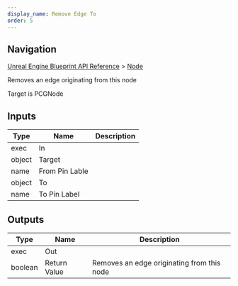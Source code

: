 ```yaml
---
display_name: Remove Edge To
order: 5
---
```

## Navigation

[Unreal Engine Blueprint API Reference](https://dev.epicgames.com/documentation/en-us/unreal-engine/BlueprintAPI) > [Node](https://dev.epicgames.com/documentation/en-us/unreal-engine/BlueprintAPI/Node)

Removes an edge originating from this node

Target is PCGNode

## Inputs

| Type | Name | Description |
| --- | --- | --- |
| exec | In |  |
| object | Target |  |
| name | From Pin Lable |  |
| object | To |  |
| name | To Pin Label |  |

## Outputs

| Type | Name | Description |
| --- | --- | --- |
| exec | Out |  |
| boolean | Return Value | Removes an edge originating from this node |

